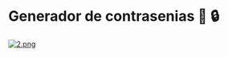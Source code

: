 # Generador de contrasenias :key: :lock:
[![2.png](https://i.postimg.cc/PfYz9HTS/2.png)](https://postimg.cc/23jZLPqW)

